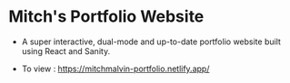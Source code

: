 # Mitch's Portfolio Website

- A super interactive, dual-mode and up-to-date portfolio website built using React and Sanity.

- To view : https://mitchmalvin-portfolio.netlify.app/